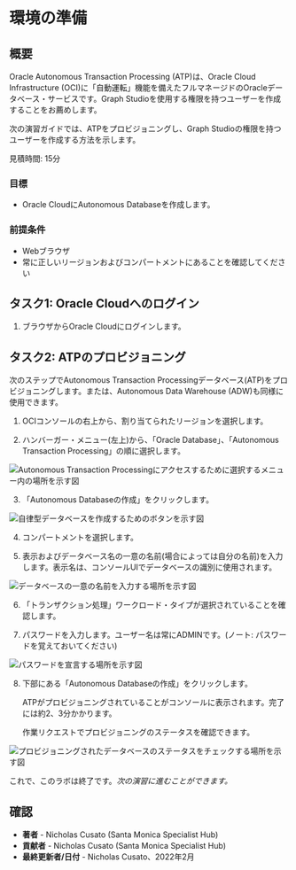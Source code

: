 # 環境の準備

## 概要

Oracle Autonomous Transaction Processing (ATP)は、Oracle Cloud Infrastructure (OCI)に「自動運転」機能を備えたフルマネージドのOracleデータベース・サービスです。Graph Studioを使用する権限を持つユーザーを作成することをお薦めします。

次の演習ガイドでは、ATPをプロビジョニングし、Graph Studioの権限を持つユーザーを作成する方法を示します。

見積時間: 15分

### 目標

*   Oracle CloudにAutonomous Databaseを作成します。

### 前提条件

*   Webブラウザ
*   常に正しいリージョンおよびコンパートメントにあることを確認してください

## **タスク1:** Oracle Cloudへのログイン

1.  ブラウザからOracle Cloudにログインします。

## **タスク2:** ATPのプロビジョニング

次のステップでAutonomous Transaction Processingデータベース(ATP)をプロビジョニングします。または、Autonomous Data Warehouse (ADW)も同様に使用できます。

1.  OCIコンソールの右上から、割り当てられたリージョンを選択します。
    
2.  ハンバーガー・メニュー(左上)から、「Oracle Database」、「Autonomous Transaction Processing」の順に選択します。
    

![Autonomous Transaction Processingにアクセスするために選択するメニュー内の場所を示す図](./images/atp.png)

3.  「Autonomous Databaseの作成」をクリックします。

![自律型データベースを作成するためのボタンを示す図](./images/create-adb.png)

4.  コンパートメントを選択します。
    
5.  表示およびデータベース名の一意の名前(場合によっては自分の名前)を入力します。表示名は、コンソールUIでデータベースの識別に使用されます。
    

![データベースの一意の名前を入力する場所を示す図](./images/unique-name.png)

6.  「トランザクション処理」ワークロード・タイプが選択されていることを確認します。
    
7.  パスワードを入力します。ユーザー名は常にADMINです。(ノート: パスワードを覚えておいてください)
    

![パスワードを宣言する場所を示す図](./images/password.png)

8.  下部にある「Autonomous Databaseの作成」をクリックします。
    
    ATPがプロビジョニングされていることがコンソールに表示されます。完了には約2、3分かかります。
    
    作業リクエストでプロビジョニングのステータスを確認できます。
    

![プロビジョニングされたデータベースのステータスをチェックする場所を示す図](./images/status.png)

これで、このラボは終了です。_次の演習に進むことができます。_

## 確認

*   **著者** - Nicholas Cusato (Santa Monica Specialist Hub)
*   **貢献者** - Nicholas Cusato (Santa Monica Specialist Hub)
*   **最終更新者/日付** - Nicholas Cusato、2022年2月